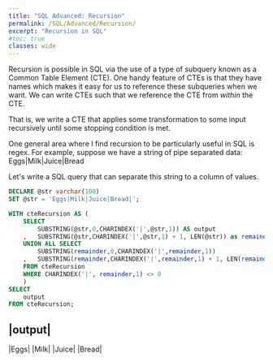 ```yaml
---
title: "SQL Advanced: Recursion"
permalink: /SQL/Advanced/Recursion/
excerpt: "Recursion in SQL"
#toc: true
classes: wide
---
```


Recursion is possible in SQL via the use of a type of subquery known as a Common Table Element (CTE).
One handy feature of CTEs is that they have names which makes it easy for us to reference these subqueries when we want.
We can write CTEs such that we reference the CTE from _within_ the CTE. 

That is, we write a CTE that applies some transformation to some input recursively until some stopping condition is met.

One general area where I find recursion to be particularly useful in SQL is regex. 
For example, suppose we have a string of pipe separated data: Eggs|Milk|Juice|Bread

Let's write a SQL query that can separate this string to a column of values.

```sql
DECLARE @str varchar(100)
SET @str = 'Eggs|Milk|Juice|Bread|';

WITH cteRecursion AS (
	SELECT
		SUBSTRING(@str,0,CHARINDEX('|',@str,1)) AS output
	,	SUBSTRING(@str,CHARINDEX('|',@str,1) + 1, LEN(@str)) as remainder
	UNION ALL SELECT
		SUBSTRING(remainder,0,CHARINDEX('|',remainder,1))
	,	SUBSTRING(remainder,CHARINDEX('|',remainder,1) + 1, LEN(remainder))
	FROM cteRecursion
	WHERE CHARINDEX('|', remainder,1) <> 0
	)
SELECT 
	output
FROM cteRecursion;	

```

|output|
---
|Eggs|
|Milk|
|Juice|
|Bread|


